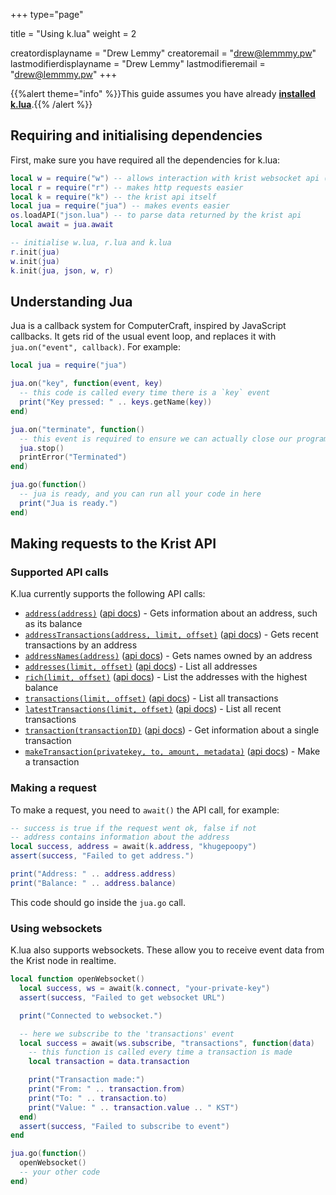 +++
type="page"

title = "Using k.lua"
weight = 2

creatordisplayname = "Drew Lemmy"
creatoremail = "drew@lemmmy.pw"
lastmodifierdisplayname = "Drew Lemmy"
lastmodifieremail = "drew@lemmmy.pw"
+++

{{%alert theme="info" %}}This guide assumes you have already [**installed k.lua**](../installing-klua).{{% /alert %}}

## Requiring and initialising dependencies
First, make sure you have required all the dependencies for k.lua:

```lua
local w = require("w") -- allows interaction with krist websocket api (for realtime data)
local r = require("r") -- makes http requests easier
local k = require("k") -- the krist api itself
local jua = require("jua") -- makes events easier
os.loadAPI("json.lua") -- to parse data returned by the krist api
local await = jua.await

-- initialise w.lua, r.lua and k.lua
r.init(jua)
w.init(jua)
k.init(jua, json, w, r)
```

## Understanding Jua
Jua is a callback system for ComputerCraft, inspired by JavaScript callbacks. It gets rid of the usual event loop, and replaces it with `jua.on("event", callback)`. For example:

```lua
local jua = require("jua")

jua.on("key", function(event, key)
  -- this code is called every time there is a `key` event
  print("Key pressed: " .. keys.getName(key))
end)

jua.on("terminate", function()
  -- this event is required to ensure we can actually close our program
  jua.stop()
  printError("Terminated")
end)

jua.go(function()
  -- jua is ready, and you can run all your code in here
  print("Jua is ready.")
end)
```

## Making requests to the Krist API
### Supported API calls
K.lua currently supports the following API calls:

- [`address(address)`](https://github.com/justync7/k.lua/blob/master/k.lua#L48) ([api docs](http://krist.ceriat.net/docs/#api-AddressGroup-GetAddress)) - Gets information about an address, such as its balance
- [`addressTransactions(address, limit, offset)`](https://github.com/justync7/k.lua/blob/master/k.lua#L55) ([api docs](http://krist.ceriat.net/docs/#api-AddressGroup-GetAddressTransactions)) - Gets recent transactions by an address
- [`addressNames(address)`](https://github.com/justync7/k.lua/blob/master/k.lua#61) ([api docs](http://krist.ceriat.net/docs/#api-AddressGroup-GetAddressNames)) - Gets names owned by an address
- [`addresses(limit, offset)`](https://github.com/justync7/k.lua/blob/master/k.lua#67) ([api docs](http://krist.ceriat.net/docs/#api-AddressGroup-GetAddresses)) - List all addresses
- [`rich(limit, offset)`](https://github.com/justync7/k.lua/blob/master/k.lua#73) ([api docs](http://krist.ceriat.net/docs/#api-AddressGroup-GetRichAddresses)) - List the addresses with the highest balance
- [`transactions(limit, offset)`](https://github.com/justync7/k.lua/blob/master/k.lua#79) ([api docs](http://krist.ceriat.net/docs/#api-TransactionGroup-GetTransactions)) - List all transactions
- [`latestTransactions(limit, offset)`](https://github.com/justync7/k.lua/blob/master/k.lua#85) ([api docs](http://krist.ceriat.net/docs/#api-TransactionGroup-GetLatestTransactions)) - List all recent transactions
- [`transaction(transactionID)`](https://github.com/justync7/k.lua/blob/master/k.lua#91) ([api docs](http://krist.ceriat.net/docs/#api-TransactionGroup-GetTransaction)) - Get information about a single transaction
- [`makeTransaction(privatekey, to, amount, metadata)`](https://github.com/justync7/k.lua/blob/master/k.lua#97) ([api docs](http://krist.ceriat.net/docs/#api-TransactionGroup-MakeTransaction)) - Make a transaction

### Making a request
To make a request, you need to `await()` the API call, for example:

```lua
-- success is true if the request went ok, false if not
-- address contains information about the address
local success, address = await(k.address, "khugepoopy")
assert(success, "Failed to get address.")

print("Address: " .. address.address)
print("Balance: " .. address.balance)
```

This code should go inside the `jua.go` call.

### Using websockets
K.lua also supports websockets. These allow you to receive event data from the Krist node in realtime.

```lua
local function openWebsocket()
  local success, ws = await(k.connect, "your-private-key")
  assert(success, "Failed to get websocket URL")

  print("Connected to websocket.")

  -- here we subscribe to the 'transactions' event
  local success = await(ws.subscribe, "transactions", function(data)
    -- this function is called every time a transaction is made
    local transaction = data.transaction

    print("Transaction made:")
    print("From: " .. transaction.from)
    print("To: " .. transaction.to)
    print("Value: " .. transaction.value .. " KST")
  end)
  assert(success, "Failed to subscribe to event")
end

jua.go(function()
  openWebsocket()
  -- your other code
end)
```